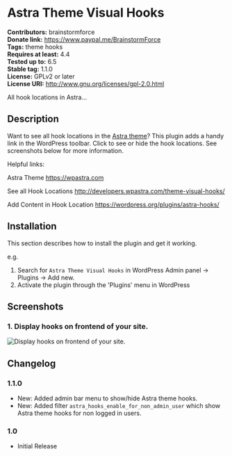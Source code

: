 # Astra Theme Visual Hooks #
**Contributors:** brainstormforce  
**Donate link:** https://www.paypal.me/BrainstormForce  
**Tags:** theme hooks  
**Requires at least:** 4.4  
**Tested up to:** 6.5  
**Stable tag:** 1.1.0  
**License:** GPLv2 or later  
**License URI:** http://www.gnu.org/licenses/gpl-2.0.html  

All hook locations in Astra...

## Description ##

Want to see all hook locations in the <a href="https://wpastra.com/">Astra theme</a>? This plugin adds a handy link in the WordPress toolbar. Click to see or hide the hook locations. See screenshots below for more information.

Helpful links:

Astra Theme
https://wpastra.com

See all Hook Locations
http://developers.wpastra.com/theme-visual-hooks/

Add Content in Hook Location
https://wordpress.org/plugins/astra-hooks/

## Installation ##

This section describes how to install the plugin and get it working.

e.g.

1. Search for `Astra Theme Visual Hooks` in WordPress Admin panel -> Plugins -> Add new.
1. Activate the plugin through the 'Plugins' menu in WordPress

## Screenshots ##

### 1. Display hooks on frontend of your site. ###
![Display hooks on frontend of your site.](http://ps.w.org/astra-theme-visual-hooks/assets/screenshot-1.png)


## Changelog ##

### 1.1.0 ###
* New: Added admin bar menu to show/hide Astra theme hooks.
* New: Added filter `astra_hooks_enable_for_non_admin_user` which show Astra theme hooks for non logged in users.

### 1.0 ###
* Initial Release
